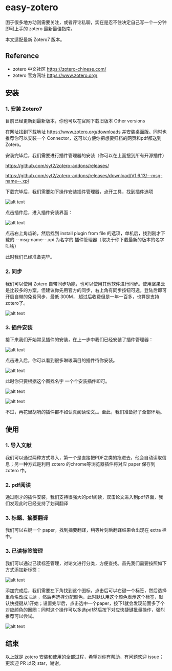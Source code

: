 # easy-zotero

困于很多地方动则需要关注，或者评论私聊，实在是忍不住决定自己写一个一分钟即可上手的 zotero 最新最佳指南。

本文适配最新 Zotero7 版本。

## Reference

- zotero 中文社区 https://zotero-chinese.com/
- zotero 官方网址 https://www.zotero.org/

## 安装

### 1. 安装 Zotero7

目前已经更新到最新版本，你也可以在官网下载旧版本 Other versions

在网址找到下载地址 https://www.zotero.org/downloads 并安装桌面版。同时也推荐你可以安装一个 Connector，这可以方便你把想要归档的网页和pdf都送到 Zotero。

安装完毕后，我们需要进行插件管理器的安装（你可以在上面搜到所有开源插件）

https://github.com/syt2/zotero-addons/releases/

https://github.com/syt2/zotero-addons/releases/download/V1.6.13/--msg-name--.xpi

下载完毕后，我们需要如下操作安装插件管理器，点开工具，找到插件选项

![alt text](image/插件安装1.png)

点击插件后，进入插件安装界面：

![alt text](image/插件安装2.png)

点击右上角齿轮，然后找到 install plugin from file 的选项，单机后，找到刚才下载的 --msg-name--.xpi 为名字的 插件管理器（取决于你下载最新的版本的名字叫啥）

此时我们已经准备完毕。

### 2. 同步

我们可以使用 Zotero 自带同步功能，也可以使用其他软件进行同步。使用坚果云是比较多的方案，但建议你先用官方的同步，右上角有同步按钮可选，登陆后即可开启自带的免费同步，最低 300M， 超过后收费但是一年一百多，也算是支持 zotero了。

![alt text](image/2024-08-10_14-43.png)

### 3. 插件安装

接下来我们开始常见插件的安装，在上一步中我们已经安装了插件管理器：

![alt text](image/插件安装3.png)

点击进入后，你可以看到很多琳琅满目的插件待你安装。

![alt text](image/插件安装4.png)

此时你只要根据这个图找名字 一个个安装插件即可。

![alt text](image/2024-08-10_14-50.png)

![alt text](image/2024-08-10_14-51.png)

不过，再花里胡哨的插件都不如认真阅读论文。。至此，我们准备好了全部环境。


## 使用 

### 1. 导入文献

我们可以通过两种方式导入，第一个是直接把PDF之类的拖进去，他会自动读取信息；另一种方式是利用 zotero 的chrome等浏览器插件将对应 paper 保存到 zotero 中。

### 2. pdf阅读

通过刚才的插件安装，我们支持很强大的pdf阅读，双击论文进入到pdf界面，我们发现此时已经支持了划词翻译

### 3. 标题、摘要翻译

我们可以右键一个 paper，找到摘要翻译，稍等片刻后翻译结果会出现在  extra 栏中。

### 3. 已读标签管理

我们可以通过已读标签管理，对论文进行分类，方便查找。首先我们需要按照如下方式添加新标签：

![alt text](image/2024-08-10_14-55.png)

添加完成后，我们需要左下角找到这个图标，点击后可以右键一个标签，然后选择重命名改成 `已读` ，然后再选择分配颜色，此时默认用这个颜色表示这个标签，默认快捷键从1开始；设置完毕后，点击选中一个paper，按下1就会发现前面多了个对应颜色的圈圈；同时这个操作可以多选pdf然后按下对应快捷键批量操作，强烈推荐可以尝试。

![alt text](image/标签命名.png)


## 结束

以上就是 zotero 安装和使用的全部过程，希望对你有帮助，有问题欢迎 issue；更欢迎 PR 以及 star，谢谢。